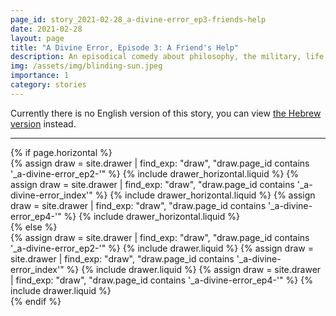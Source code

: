 ```yaml
---
page_id: story_2021-02-28_a-divine-error_ep3-friends-help
date: 2021-02-28
layout: page
title: "A Divine Error, Episode 3: A Friend's Help"
description: An episodical comedy about philosophy, the military, life and everything in between.
img: /assets/img/blinding-sun.jpeg
importance: 1
category: stories
---
```


Currently there is no English version of this story, you can view [the Hebrew version]({{site.baseurl}}/he-il{{page.url}}) instead.

---

<!-- pages/drawer.md -->
<div class="drawer">
<!-- Generate cards for each draw -->
{% if page.horizontal %}
    <div class="container">
    <div class="row row-cols-1 row-cols-md-2">
        {% assign draw = site.drawer | find_exp: "draw", "draw.page_id contains '_a-divine-error_ep2-'" %}
        {% include drawer_horizontal.liquid %}
        {% assign draw = site.drawer | find_exp: "draw", "draw.page_id contains '_a-divine-error_index'" %}
        {% include drawer_horizontal.liquid %}
        {% assign draw = site.drawer | find_exp: "draw", "draw.page_id contains '_a-divine-error_ep4-'" %}
        {% include drawer_horizontal.liquid %}
    </div>
    </div>
{% else %}
    <div class="row row-cols-1 row-cols-md-3">
        {% assign draw = site.drawer | find_exp: "draw", "draw.page_id contains '_a-divine-error_ep2-'" %}
        {% include drawer.liquid %}
        {% assign draw = site.drawer | find_exp: "draw", "draw.page_id contains '_a-divine-error_index'" %}
        {% include drawer.liquid %}
        {% assign draw = site.drawer | find_exp: "draw", "draw.page_id contains '_a-divine-error_ep4-'" %}
        {% include drawer.liquid %}
    </div>
{% endif %}
</div>
